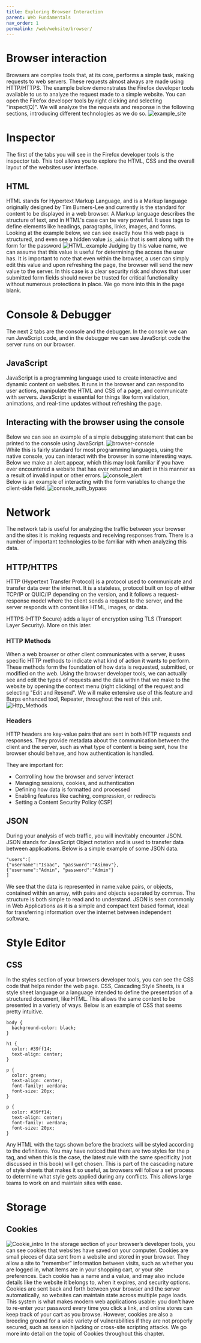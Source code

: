 ```yaml
---
title: Exploring Browser Interaction
parent: Web Fundamentals
nav_order: 1
permalink: /web/website/browser/
---
```

# Browser interaction
Browsers are complex tools that, at its core, performs a simple task, making requests to web servers. These requests almost always are made using HTTP/HTTPS. The example below demonstrates the Firefox developer tools available to us to analyze the request made to a simple website. You can open the Firefox developer tools by right clicking and selecting "inspect(Q)". We will analyze the the requests and response in the following sections, introducing different technologies as we do so.
![example_site](/content/assets/images/example_site.png)
# Inspector
The first of the tabs you will see in the Firefox developer tools is the inspector tab. This tool allows you to explore the HTML, CSS and the overall layout of the websites user interface. 
## HTML
HTML stands for Hypertext Markup Language, and is a Markup language originally designed by Tim Burners-Lee and currently is the standard for content to be displayed in a web browser. A Markup language describes the structure of text, and in HTML's case can be very powerful. It uses tags to define elements like headings, paragraphs, links, images, and forms. Looking at the example below, we can see exactly how this web page is structured, and even see a hidden value ```is_admin``` that is sent along with the form for the password
![HTML_example](/content/assets/images/inspector1.png)
 Judging by this value name, we can assume that this value is useful for determining the access the user has. It is important to note that even within the browser, a user can simply edit this value and upon refreshing the page, the browser will send the new value to the server. In this case is a clear security risk and shows that user submitted form fields should never be trusted for critical functionality without numerous protections in place. We go more into this in the page blank.
# Console & Debugger
The next 2 tabs are the console and the debugger. In the console we can run JavaScript code, and in the debugger we can see JavaScript code the server runs on our browser. 
## JavaScript
JavaScript is a programming language used to create interactive and dynamic content on websites. It runs in the browser and can respond to user actions, manipulate the HTML and CSS of a page, and communicate with servers. JavaScript is essential for things like form validation, animations, and real-time updates without refreshing the page.
## Interacting with the browser using the console
Below we can see an example of a simple debugging statement that can be printed to the console using JavaScript.
![browser-console](/content/assets/images/browser_console.png)  
While this is fairly standard for most programming languages, using the native console, you can interact with the browser in some interesting ways. Below we make an alert appear, which this may look familiar if you have ever encountered a website that has ever returned an alert in this manner as a result of invalid input or other errors.
![console_alert](/content/assets/images/console_alert.png)  
Below is an example of interacting with the form variables to change the client-side field.
![console_auth_bypass](/content/assets/images/console_auth_bypass.png)  

# Network
The network tab is useful for analyzing the traffic between your browser and the sites it is making requests and receiving responses from. There is a number of important technologies to be familiar with when analyzing this data. 
## HTTP/HTTPS
HTTP (Hypertext Transfer Protocol) is a protocol used to communicate and transfer data over the internet. It is a stateless, protocol built on top of either TCP/IP or QUIC/IP depending on the version, and it follows a request-response model where the client sends a request to the server, and the server responds with content like HTML, images, or data.

HTTPS (HTTP Secure) adds a layer of encryption using TLS (Transport Layer Security). More on this later.

### HTTP Methods
When a web browser or other client communicates with a server, it uses specific HTTP methods to indicate what kind of action it wants to perform. These methods form the foundation of how data is requested, submitted, or modified on the web. Using the browser developer tools, we can actually see and edit the types of requests and the data within that we make to the website by opening the context menu (right clicking) of the request and selecting "Edit and Resend". We will make extensive use of this feature and Burps enhanced tool, Repeater, throughout the rest of this unit. 
![Http_Methods](/content/assets/images/HTTP_Methods.png)

### Headers
HTTP headers are key-value pairs that are sent in both HTTP requests and responses. They provide metadata about the communication between the client and the server, such as what type of content is being sent, how the browser should behave, and how authentication is handled.

They are important for:
- Controlling how the browser and server interact
- Managing sessions, cookies, and authentication
- Defining how data is formatted and processed
- Enabling features like caching, compression, or redirects
- Setting a Content Security Policy (CSP)

## JSON
During your analysis of web traffic, you will inevitably encounter JSON. JSON stands for JavaScript Object notation and is used to transfer data between applications. Below is a simple example of some JSON data.
```
"users":[
{"username":"Isaac", "password":"Asimov"},
{"username":"Admin", "password":"Admin"}
]
```
We see that the data is represented in name:value pairs, or objects, contained within an array, with pairs and objects separated by commas. The structure is both simple to read and to understand. 
JSON is seen commonly in Web Applications as it is a simple and compact text based format, ideal for transferring information over the internet between independent software. 
# Style Editor

## CSS
In the styles section of your browsers developer tools, you can see the CSS code that helps render the web page. CSS, Cascading Style Sheets, is a style sheet language or a language intended to define the presentation of a structured document, like HTML. This allows the same content to be presented in a variety of ways. Below is an example of CSS that seems pretty intuitive.  
```
body {
  background-color: black;
}

h1 {
  color: #39ff14;
  text-align: center;
}

p {
  color: green; 
  text-align: center;
  font-family: verdana;
  font-size: 20px;
}

p {
  color: #39ff14; 
  text-align: center;
  font-family: verdana;
  font-size: 20px;
}
```
Any HTML with the tags shown before the brackets will be styled according to the definitions. You may have noticed that there are two styles for the p tag, and when this is the case, the latest rule with the same specificity (not discussed in this book) will get chosen. This is part of the cascading nature of style sheets that makes it so useful, as browsers will follow a set process to determine what style gets applied during any conflicts. This allows large teams to work on and maintain sites with ease. 
# Storage

## Cookies
![Cookie_intro](/content/assets/images/cookie_intro.png)
In the storage section of your browser’s developer tools, you can see cookies that websites have saved on your computer. Cookies are small pieces of data sent from a website and stored in your browser. They allow a site to “remember” information between visits, such as whether you are logged in, what items are in your shopping cart, or your site preferences.
Each cookie has a name and a value, and may also include details like the website it belongs to, when it expires, and security options. Cookies are sent back and forth between your browser and the server automatically, so websites can maintain state across multiple page loads.
This system is what makes modern web applications usable: you don’t have to re-enter your password every time you click a link, and online stores can keep track of your cart as you browse. However, cookies are also a breeding ground for a wide variety of vulnerabilities if they are not properly secured, such as session hijacking or cross-site scripting attacks. We go more into detail on the topic of Cookies throughout this chapter.
